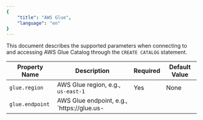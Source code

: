 ```yaml
---
{
    "title": "AWS Glue",
    "language": "en"
}
---
```


This document describes the supported parameters when connecting to and accessing AWS Glue Catalog through the `CREATE CATALOG` statement.

| Property Name      | Description                                                          | Required | Default Value |
|--------------------|----------------------------------------------------------------------|----------|---------------|
| `glue.region`      | AWS Glue region, e.g., `us-east-1`                                 | Yes      | None          |
| `glue.endpoint`    | AWS Glue endpoint, e.g., `https://glue.us-